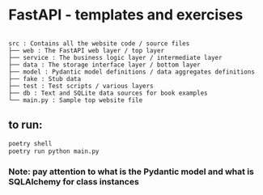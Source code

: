 # FastAPI - templates and exercises

```

src : Contains all the website code / source files
├── web : The FastAPI web layer / top layer
├── service : The business logic layer / intermediate layer
├── data : The storage interface layer / bottom layer
├── model : Pydantic model definitions / data aggregates definitions
├── fake : Stub data
├── test : Test scripts / various layers
├── db : Text and SQLite data sources for book examples
└── main.py : Sample top website file
```


## to run:

```zsh
poetry shell
poetry run python main.py
```

### Note: pay attention to what is the Pydantic model and what is SQLAlchemy for class instances
